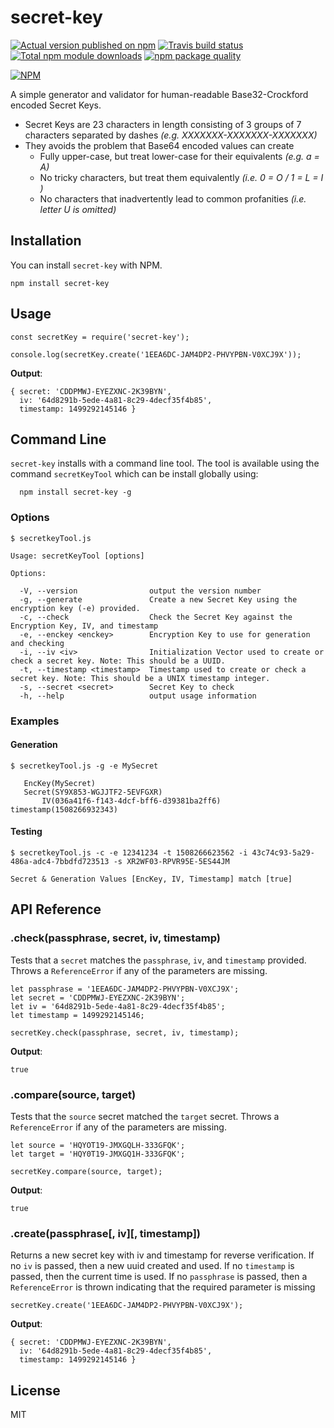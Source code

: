 # secret-key

[![Actual version published on npm](http://img.shields.io/npm/v/secret-key.svg)](https://www.npmjs.org/package/secret-key)
[![Travis build status](https://travis-ci.org/chronosis/secret-key.svg)](https://www.npmjs.org/package/secret-key)
[![Total npm module downloads](http://img.shields.io/npm/dt/secret-key.svg)](https://www.npmjs.org/package/secret-key)
[![npm package quality](http://npm.packagequality.com/shield/secret-key.svg)](https://www.npmjs.org/package/secret-key)

[![NPM](https://nodei.co/npm/secret-key.png?downloads=true)](https://nodei.co/npm/secret-key/)

A simple generator and validator for human-readable Base32-Crockford encoded Secret Keys.

 * Secret Keys are 23 characters in length consisting of 3 groups of 7 characters separated by dashes *(e.g. XXXXXXX-XXXXXXX-XXXXXXX)*
 * They avoids the problem that Base64 encoded values can create
   * Fully upper-case, but treat lower-case for their equivalents *(e.g. a = A)*
   * No tricky characters, but treat them equivalently *(i.e. 0 = O / 1 = L = I )*
   * No characters that inadvertently lead to common profanities *(i.e. letter U is omitted)*

## Installation
You can install `secret-key` with NPM.
```shell
npm install secret-key
```
## Usage
```es2016
const secretKey = require('secret-key');

console.log(secretKey.create('1EEA6DC-JAM4DP2-PHVYPBN-V0XCJ9X'));
```
**Output**:
```
{ secret: 'CDDPMWJ-EYEZXNC-2K39BYN',
  iv: '64d8291b-5ede-4a81-8c29-4decf35f4b85',
  timestamp: 1499292145146 }
```

## Command Line
`secret-key` installs with a command line tool. The tool is available using the command `secretKeyTool` which can be install globally using:

```
  npm install secret-key -g
```

### Options
```shell
$ secretkeyTool.js

Usage: secretKeyTool [options]

Options:

  -V, --version                output the version number
  -g, --generate               Create a new Secret Key using the encryption key (-e) provided.
  -c, --check                  Check the Secret Key against the Encryption Key, IV, and timestamp
  -e, --enckey <enckey>        Encryption Key to use for generation and checking
  -i, --iv <iv>                Initialization Vector used to create or check a secret key. Note: This should be a UUID.
  -t, --timestamp <timestamp>  Timestamp used to create or check a secret key. Note: This should be a UNIX timestamp integer.
  -s, --secret <secret>        Secret Key to check
  -h, --help                   output usage information
```

### Examples
#### Generation
```shell
$ secretkeyTool.js -g -e MySecret

   EncKey(MySecret)
   Secret(SY9X853-WGJJTF2-5EVFGXR)
       IV(036a41f6-f143-4dcf-bff6-d39381ba2ff6)
timestamp(1508266932343)
```

#### Testing
```shell
$ secretkeyTool.js -c -e 12341234 -t 1508266623562 -i 43c74c93-5a29-486a-adc4-7bbdfd723513 -s XR2WF03-RPVR95E-5ES44JM

Secret & Generation Values [EncKey, IV, Timestamp] match [true]
```

## API Reference

### .check(passphrase, secret, iv, timestamp)
Tests that a `secret` matches the `passphrase`, `iv`, and `timestamp` provided. Throws a `ReferenceError` if any of the parameters are missing.
```es2016
let passphrase = '1EEA6DC-JAM4DP2-PHVYPBN-V0XCJ9X';
let secret = 'CDDPMWJ-EYEZXNC-2K39BYN';
let iv = '64d8291b-5ede-4a81-8c29-4decf35f4b85';
let timestamp = 1499292145146;

secretKey.check(passphrase, secret, iv, timestamp);
```
**Output**:
```
true
```

### .compare(source, target)
Tests that the `source` secret matched the `target` secret. Throws a `ReferenceError` if any of the parameters are missing.
```es2016
let source = 'HQYOT19-JMXGQLH-333GFQK';
let target = 'HQY0T19-JMXGQ1H-333GFQK';

secretKey.compare(source, target);
```
**Output**:
```
true
```

### .create(passphrase[, iv][,  timestamp])
Returns a new secret key with iv and timestamp for reverse verification. If no `iv` is passed, then a new uuid created and used. If no `timestamp` is passed, then the current time is used. If no `passphrase` is passed, then a `ReferenceError` is thrown indicating that the required parameter is missing
```es2016
secretKey.create('1EEA6DC-JAM4DP2-PHVYPBN-V0XCJ9X');
```
**Output**:
```
{ secret: 'CDDPMWJ-EYEZXNC-2K39BYN',
  iv: '64d8291b-5ede-4a81-8c29-4decf35f4b85',
  timestamp: 1499292145146 }
```

## License
MIT
